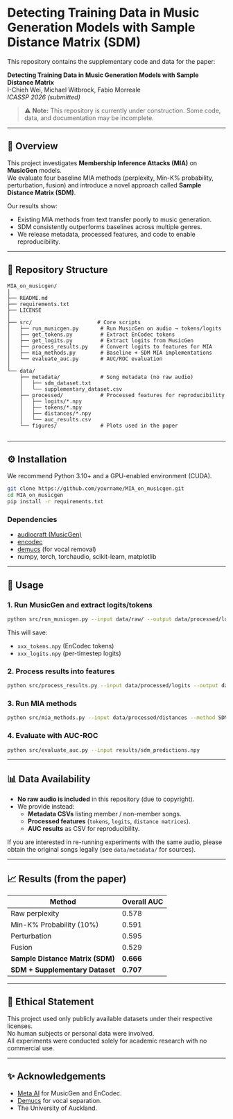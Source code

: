 # Detecting Training Data in Music Generation Models with Sample Distance Matrix (SDM)

This repository contains the supplementary code and data for the paper:

**Detecting Training Data in Music Generation Models with Sample Distance Matrix**  
I-Chieh Wei, Michael Witbrock, Fabio Morreale  
*ICASSP 2026 (submitted)*

> ⚠️ **Note:** This repository is currently under construction. Some code, data, and documentation may be incomplete.

---

## 📌 Overview

This project investigates **Membership Inference Attacks (MIA)** on **MusicGen** models.  
We evaluate four baseline MIA methods (perplexity, Min-K% probability, perturbation, fusion) and introduce a novel approach called **Sample Distance Matrix (SDM)**.  

Our results show:
- Existing MIA methods from text transfer poorly to music generation.
- SDM consistently outperforms baselines across multiple genres.
- We release metadata, processed features, and code to enable reproducibility.

---

## 📂 Repository Structure

```
MIA_on_musicgen/
│
├── README.md
├── requirements.txt
├── LICENSE
│
├── src/                     # Core scripts
│   ├── run_musicgen.py       # Run MusicGen on audio → tokens/logits
│   ├── get_tokens.py         # Extract EnCodec tokens
│   ├── get_logits.py         # Extract logits from MusicGen
│   ├── process_results.py    # Convert logits to features for MIA
│   ├── mia_methods.py        # Baseline + SDM MIA implementations
│   └── evaluate_auc.py       # AUC/ROC evaluation
│
└── data/
    ├── metadata/             # Song metadata (no raw audio)
    │   ├── sdm_dataset.txt
    │   └── supplementary_dataset.csv
    ├── processed/            # Processed features for reproducibility
    │   ├── logits/*.npy
    │   ├── tokens/*.npy
    │   ├── distances/*.npy
    │   └── auc_results.csv
    └── figures/              # Plots used in the paper
 

```

---

## ⚙️ Installation

We recommend Python 3.10+ and a GPU-enabled environment (CUDA).

```bash
git clone https://github.com/yourname/MIA_on_musicgen.git
cd MIA_on_musicgen
pip install -r requirements.txt
```

### Dependencies
- [audiocraft (MusicGen)](https://github.com/facebookresearch/audiocraft)
- [encodec](https://github.com/facebookresearch/encodec)
- [demucs](https://github.com/facebookresearch/demucs) (for vocal removal)
- numpy, torch, torchaudio, scikit-learn, matplotlib

---

## 🚀 Usage

### 1. Run MusicGen and extract logits/tokens
```bash
python src/run_musicgen.py --input data/raw/ --output data/processed/logits --model medium
```

This will save:
- `xxx_tokens.npy` (EnCodec tokens)
- `xxx_logits.npy` (per-timestep logits)

### 2. Process results into features
```bash
python src/process_results.py --input data/processed/logits --output data/processed/distances
```

### 3. Run MIA methods
```bash
python src/mia_methods.py --input data/processed/distances --method SDM
```

### 4. Evaluate with AUC-ROC
```bash
python src/evaluate_auc.py --input results/sdm_predictions.npy
```

---

## 📊 Data Availability

- **No raw audio is included** in this repository (due to copyright).  
- We provide instead:
  - **Metadata CSVs** listing member / non-member songs.
  - **Processed features** (`tokens`, `logits`, `distance matrices`).
  - **AUC results** as CSV for reproducibility.

If you are interested in re-running experiments with the same audio, please obtain the original songs legally (see `data/metadata/` for sources).

---

## 📈 Results (from the paper)

| Method                  | Overall AUC |
|--------------------------|-------------|
| Raw perplexity           | 0.578       |
| Min-K% Probability (10%) | 0.591       |
| Perturbation             | 0.595       |
| Fusion                   | 0.529       |
| **Sample Distance Matrix (SDM)** | **0.666** |
| **SDM + Supplementary Dataset** | **0.707** |



---

## 📜 Ethical Statement

This project used only publicly available datasets under their respective licenses.  
No human subjects or personal data were involved.  
All experiments were conducted solely for academic research with no commercial use.

---

## ✨ Acknowledgements

- [Meta AI](https://github.com/facebookresearch/audiocraft) for MusicGen and EnCodec.
- [Demucs](https://github.com/facebookresearch/demucs) for vocal separation.
- The University of Auckland.
